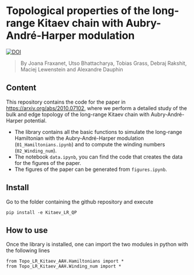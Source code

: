 # Topological properties of the long-range Kitaev chain with Aubry-André-Harper modulation



[![DOI](https://zenodo.org/badge/273284532.svg)](https://zenodo.org/badge/latestdoi/273284532)

> By Joana Fraxanet, Utso Bhattacharya, Tobias Grass, Debraj Rakshit, Maciej Lewenstein and Alexandre Dauphin

## Content

This repository contains the code for the paper in https://arxiv.org/abs/2010.07102, where we perform a detailed study of the bulk and edge topology of the long-range Kitaev chain with Aubry-André-Harper potential.

- The library contains all the basic functions to simulate the long-range Hamiltonian with the Aubry-André-Harper modulation (```01_Hamiltonians.ipynb```) and to compute the winding numbers (```02_Winding_num```).
- The notebook ```data.ipynb```, you can find the code that creates the data for the figures of the paper.
- The figures of the paper can be generated from ```figures.ipynb```. 

## Install

Go to the folder containing the github repository and execute

`pip install -e Kitaev_LR_QP`

## How to use

Once the library is installed, one can import the two modules in python with the following lines

```
from Topo_LR_Kitaev_AAH.Hamiltonians import *
from Topo_LR_Kitaev_AAH.Winding_num import *
```
